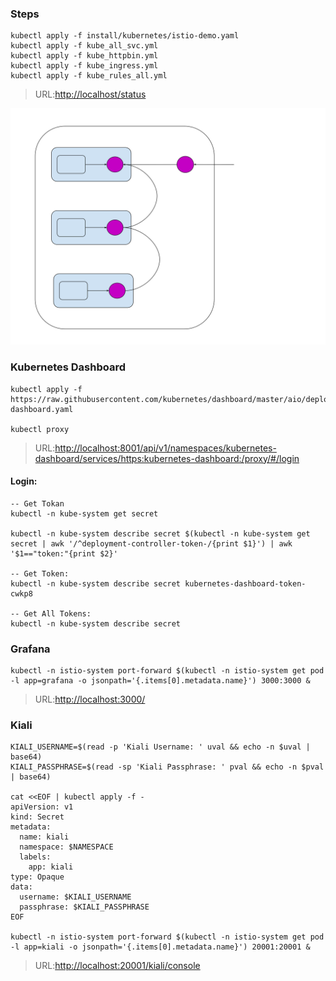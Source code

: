 
### Steps
``` shell
kubectl apply -f install/kubernetes/istio-demo.yaml
kubectl apply -f kube_all_svc.yml
kubectl apply -f kube_httpbin.yml
kubectl apply -f kube_ingress.yml
kubectl apply -f kube_rules_all.yml
```
> URL:<http://localhost/status>

![Simple Sidecar Proxy](img/sidecar-proxy-simple.svg)


### Kubernetes Dashboard
``` shell
kubectl apply -f https://raw.githubusercontent.com/kubernetes/dashboard/master/aio/deploy/recommended/kubernetes-dashboard.yaml

kubectl proxy
```
> URL:<http://localhost:8001/api/v1/namespaces/kubernetes-dashboard/services/https:kubernetes-dashboard:/proxy/#/login>

#### Login:
``` shell
-- Get Tokan
kubectl -n kube-system get secret

kubectl -n kube-system describe secret $(kubectl -n kube-system get secret | awk '/^deployment-controller-token-/{print $1}') | awk '$1=="token:"{print $2}'

-- Get Token:
kubectl -n kube-system describe secret kubernetes-dashboard-token-cwkp8

-- Get All Tokens:
kubectl -n kube-system describe secret

```

### Grafana
``` shell
kubectl -n istio-system port-forward $(kubectl -n istio-system get pod -l app=grafana -o jsonpath='{.items[0].metadata.name}') 3000:3000 &
```
> URL:<http://localhost:3000/>

### Kiali
``` shell
KIALI_USERNAME=$(read -p 'Kiali Username: ' uval && echo -n $uval | base64)
KIALI_PASSPHRASE=$(read -sp 'Kiali Passphrase: ' pval && echo -n $pval | base64)

cat <<EOF | kubectl apply -f -
apiVersion: v1
kind: Secret
metadata:
  name: kiali
  namespace: $NAMESPACE
  labels:
    app: kiali
type: Opaque
data:
  username: $KIALI_USERNAME
  passphrase: $KIALI_PASSPHRASE
EOF

kubectl -n istio-system port-forward $(kubectl -n istio-system get pod -l app=kiali -o jsonpath='{.items[0].metadata.name}') 20001:20001 &
```
> URL:<http://localhost:20001/kiali/console>
